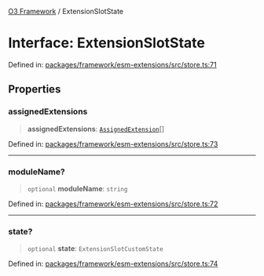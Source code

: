 [O3 Framework](../API.md) / ExtensionSlotState

# Interface: ExtensionSlotState

Defined in: [packages/framework/esm-extensions/src/store.ts:71](https://github.com/openmrs/openmrs-esm-core/blob/main/packages/framework/esm-extensions/src/store.ts#L71)

## Properties

### assignedExtensions

> **assignedExtensions**: [`AssignedExtension`](AssignedExtension.md)[]

Defined in: [packages/framework/esm-extensions/src/store.ts:73](https://github.com/openmrs/openmrs-esm-core/blob/main/packages/framework/esm-extensions/src/store.ts#L73)

***

### moduleName?

> `optional` **moduleName**: `string`

Defined in: [packages/framework/esm-extensions/src/store.ts:72](https://github.com/openmrs/openmrs-esm-core/blob/main/packages/framework/esm-extensions/src/store.ts#L72)

***

### state?

> `optional` **state**: `ExtensionSlotCustomState`

Defined in: [packages/framework/esm-extensions/src/store.ts:74](https://github.com/openmrs/openmrs-esm-core/blob/main/packages/framework/esm-extensions/src/store.ts#L74)
